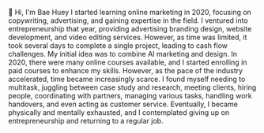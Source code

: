 👋 Hi, I'm Bae Huey
I started learning online marketing in 2020, focusing on copywriting, advertising, and gaining expertise in the field. I ventured into entrepreneurship that year, providing advertising branding design, website development, and video editing services. However, as time was limited, it took several days to complete a single project, leading to cash flow challenges. My initial idea was to combine AI marketing and design. In 2020, there were many online courses available, and I started enrolling in paid courses to enhance my skills.
However, as the pace of the industry accelerated, time became increasingly scarce. I found myself needing to multitask, juggling between case study and research, meeting clients, hiring people, coordinating with partners, managing various tasks, handling work handovers, and even acting as customer service. Eventually, I became physically and mentally exhausted, and I contemplated giving up on entrepreneurship and returning to a regular job.


<!---
Baehuey-AI/Baehuey-AI is a ✨ special ✨ repository because its `README.md` (this file) appears on your GitHub profile.
You can click the Preview link to take a look at your changes.
--->
